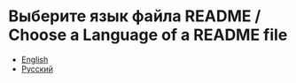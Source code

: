 # Выберите язык файла README / Choose a Language of a README file

- [English](doc/en/README-ENG.md)
- [Русский](doc/ru/README-RUS.md)
